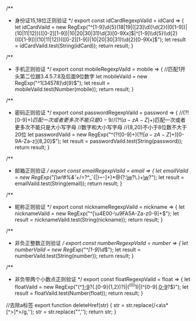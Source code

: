 /**
 * 身份证15,18位正则验证
 */
export const idCardRegexpVaild = idCard => {
    let idCardVaild = new RegExp("^[1-9]\\d{5}(18|19|([23]\\d))\\d{2}((0[1-9])|(10|11|12))(([0-2][1-9])|10|20|30|31)\\d{3}[0-9Xx]$|^[1-9]\\d{5}\\d{2}((0[1-9])|(10|11|12))(([0-2][1-9])|10|20|30|31)\\d{2}[0-9Xx]$");
    let result = idCardVaild.test(String(idCard));
    return result;
}

/**
 * 手机正则验证
 */
export const mobileRegexpVaild = mobile => {
    //匹配1开头第二位跟3.4.5.7.8及后面9位数字
    let mobileVaild = new RegExp("^1[34578]\\d{9}$");
    let result = mobileVaild.test(Number(mobile));
    return result;
}

/**
 * 密码正则验证
 */
export const passwordRegexpVaild = password => {
    //(?![0-9]+$)匹配一次或者更多次不能只是0-9
    //(?![a-zA-Z]+$)匹配一次或者更多次不能只是大小写字母
    //数字和大小写字母
    //{8,20}不小于8位数不大于20位
    let passwordVaild = new RegExp("^(?![0-9]+$)(?![a-zA-Z]+$)[0-9A-Za-z]{8,20}$");
    let result = passwordVaild.test(String(password));
    return result;
}

/**
 * 邮箱正则验证
 */
export const emailRegexpVaild = email => {
    let emailVaild = new RegExp("[\\w!#$%&'*+/=?^_`{|}~-]+(?:\\.[\\w!#$%&'*+/=?^_`{|}~-]+)*@(?:[\\w](?:[\\w-]*[\\w])?\\.)+[\\w](?:[\\w-]*[\\w])?");
    let result = emailVaild.test(String(email));
    return result;
}

/**
 * 昵称正则验证
 */
export const nicknameRegexpVaild = nickname => {
    let nicknameVaild = new RegExp("^[\u4E00-\u9FA5A-Za-z0-9]+$");
    let result = nicknameVaild.test(String(nickname));
    return result;
}

/**
 * 非负正整数正则验证
 */
export const numberRegexpVaild = number => {
    let numberVaild = new RegExp("^[1-9]\\d*$");
    let result = numberVaild.test(String(number));
    return result;
}

/**
 * 非负带两个小数点正则验证
 */
export const floatRegexpVaild = float => {
    let floatVaild = new RegExp("(^[1-9]([0-9]+)?(\.[0-9]{1,2})?$)|(^(0){1}$)|(^[0-9]\.[0-9]([0-9])?$)");
    let result = floatVaild.test(Number(float));
    return result;
}

//去除a标签
export function deleteHref(str) {
    str = str.replace(/<a\s*[^>]*>/g,'');
    str = str.replace("</a>",'');
    return str;
}
